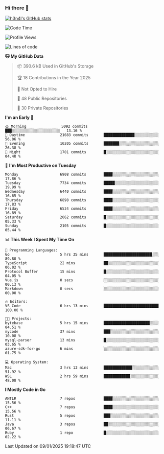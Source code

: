 ### Hi there 👋

[![h3n4l's GitHub stats](https://github-readme-stats.vercel.app/api?username=h3n4l&count_private=true&show_icons=true&theme=radical)](https://github.com/h3n4l/github-readme-stats)

<!--START_SECTION:waka-->
![Code Time](http://img.shields.io/badge/Code%20Time-2%2C044%20hrs%208%20mins-blue)

![Profile Views](http://img.shields.io/badge/Profile%20Views-0-blue)

![Lines of code](https://img.shields.io/badge/From%20Hello%20World%20I%27ve%20Written-15.3%20million%20lines%20of%20code-blue)

**🐱 My GitHub Data** 

> 📦 390.6 kB Used in GitHub's Storage 
 > 
> 🏆 18 Contributions in the Year 2025
 > 
> 🚫 Not Opted to Hire
 > 
> 📜 48 Public Repositories 
 > 
> 🔑 30 Private Repositories 
 > 
**I'm an Early 🐤** 

```text
🌞 Morning                5092 commits        ███░░░░░░░░░░░░░░░░░░░░░░   13.16 % 
🌆 Daytime                21683 commits       ██████████████░░░░░░░░░░░   56.06 % 
🌃 Evening                10205 commits       ███████░░░░░░░░░░░░░░░░░░   26.38 % 
🌙 Night                  1701 commits        █░░░░░░░░░░░░░░░░░░░░░░░░   04.40 % 
```
📅 **I'm Most Productive on Tuesday** 

```text
Monday                   6908 commits        ████░░░░░░░░░░░░░░░░░░░░░   17.86 % 
Tuesday                  7734 commits        █████░░░░░░░░░░░░░░░░░░░░   19.99 % 
Wednesday                6440 commits        ████░░░░░░░░░░░░░░░░░░░░░   16.65 % 
Thursday                 6898 commits        ████░░░░░░░░░░░░░░░░░░░░░   17.83 % 
Friday                   6534 commits        ████░░░░░░░░░░░░░░░░░░░░░   16.89 % 
Saturday                 2062 commits        █░░░░░░░░░░░░░░░░░░░░░░░░   05.33 % 
Sunday                   2105 commits        █░░░░░░░░░░░░░░░░░░░░░░░░   05.44 % 
```


📊 **This Week I Spent My Time On** 

```text
💬 Programming Languages: 
Go                       5 hrs 35 mins       ██████████████████████░░░   89.80 % 
TypeScript               22 mins             ██░░░░░░░░░░░░░░░░░░░░░░░   06.02 % 
Protocol Buffer          15 mins             █░░░░░░░░░░░░░░░░░░░░░░░░   04.05 % 
Vue.js                   0 secs              ░░░░░░░░░░░░░░░░░░░░░░░░░   00.13 % 
Markdown                 0 secs              ░░░░░░░░░░░░░░░░░░░░░░░░░   00.00 % 

🔥 Editors: 
VS Code                  6 hrs 13 mins       █████████████████████████   100.00 % 

🐱‍💻 Projects: 
bytebase                 5 hrs 15 mins       █████████████████████░░░░   84.51 % 
mycode                   37 mins             ███░░░░░░░░░░░░░░░░░░░░░░   10.08 % 
mysql-parser             13 mins             █░░░░░░░░░░░░░░░░░░░░░░░░   03.65 % 
azure-sdk-for-go         6 mins              ░░░░░░░░░░░░░░░░░░░░░░░░░   01.75 % 

💻 Operating System: 
Mac                      3 hrs 13 mins       █████████████░░░░░░░░░░░░   51.92 % 
WSL                      2 hrs 59 mins       ████████████░░░░░░░░░░░░░   48.08 % 
```

**I Mostly Code in Go** 

```text
ANTLR                    7 repos             ████░░░░░░░░░░░░░░░░░░░░░   15.56 % 
C++                      7 repos             ████░░░░░░░░░░░░░░░░░░░░░   15.56 % 
Rust                     5 repos             ███░░░░░░░░░░░░░░░░░░░░░░   11.11 % 
Java                     3 repos             ██░░░░░░░░░░░░░░░░░░░░░░░   06.67 % 
Ruby                     1 repo              █░░░░░░░░░░░░░░░░░░░░░░░░   02.22 % 
```




 Last Updated on 09/01/2025 19:18:47 UTC
<!--END_SECTION:waka-->

